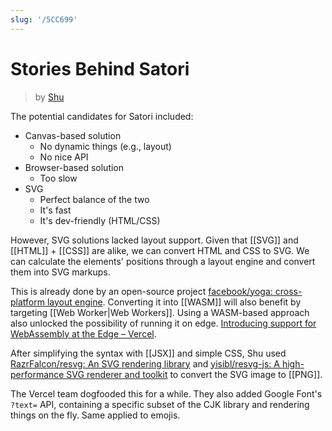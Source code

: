 ```yaml
---
slug: '/5CC699'
---
```


# Stories Behind Satori

> by [Shu](https://twitter.com/shuding_/status/1579607964549513217)

The potential candidates for Satori included:

- Canvas-based solution
  - No dynamic things (e.g., layout)
  - No nice API
- Browser-based solution
  - Too slow
- SVG
  - Perfect balance of the two
  - It's fast
  - It's dev-friendly (HTML/CSS)

However, SVG solutions lacked layout support.
Given that [[SVG]] and [[HTML]] + [[CSS]] are alike, we can convert HTML and CSS to SVG.
We can calculate the elements' positions through a layout engine and convert them into SVG markups.

This is already done by an open-source project [facebook/yoga: cross-platform layout engine](https://github.com/facebook/yoga).
Converting it into [[WASM]] will also benefit by targeting [[Web Worker|Web Workers]].
Using a WASM-based approach also unlocked the possibility of running it on edge. [Introducing support for WebAssembly at the Edge – Vercel](https://vercel.com/blog/introducing-support-for-webassembly-at-the-edge).

After simplifying the syntax with [[JSX]] and simple CSS, Shu used [RazrFalcon/resvg: An SVG rendering library](https://github.com/RazrFalcon/resvg) and [yisibl/resvg-js: A high-performance SVG renderer and toolkit](https://github.com/yisibl/resvg-js) to convert the SVG image to [[PNG]].

The Vercel team dogfooded this for a while.
They also added Google Font's `?text=` API, containing a specific subset of the CJK library and rendering things on the fly.
Same applied to emojis.
